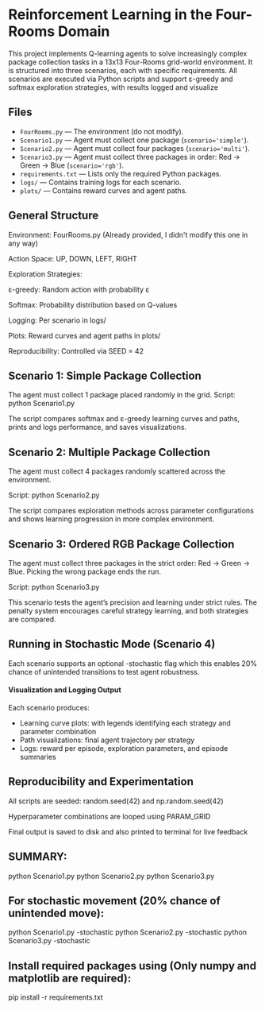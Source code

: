 # Reinforcement Learning in the Four-Rooms Domain

This project implements Q-learning agents to solve increasingly complex package collection tasks in a 13x13 Four-Rooms grid-world environment. It is structured into three scenarios, each with specific requirements. All scenarios are executed via Python scripts and support ε-greedy and softmax exploration strategies, with results logged and visualize

## Files

- `FourRooms.py` — The environment (do not modify).
- `Scenario1.py` — Agent must collect one package (`scenario='simple'`).
- `Scenario2.py` — Agent must collect four packages (`scenario='multi'`).
- `Scenario3.py` — Agent must collect three packages in order: Red → Green → Blue (`scenario='rgb'`).
- `requirements.txt` — Lists only the required Python packages.
- `logs/` — Contains training logs for each scenario.
- `plots/` — Contains reward curves and agent paths.

## General Structure

Environment: FourRooms.py (Already provided, I didn't modify this one in any way)

Action Space: UP, DOWN, LEFT, RIGHT

Exploration Strategies:

ε-greedy: Random action with probability ε

Softmax: Probability distribution based on Q-values

Logging: Per scenario in logs/

Plots: Reward curves and agent paths in plots/

Reproducibility: Controlled via SEED = 42

## Scenario 1: Simple Package Collection
The agent must collect 1 package placed randomly in the grid.
Script: python Scenario1.py

The script compares softmax and ε-greedy learning curves and paths, prints and logs performance, and saves visualizations.

## Scenario 2: Multiple Package Collection
The agent must collect 4 packages randomly scattered across the environment.

Script: python Scenario2.py

The script compares exploration methods across parameter configurations and shows learning progression in more complex environment.

## Scenario 3: Ordered RGB Package Collection
The agent must collect three packages in the strict order: Red → Green → Blue. Picking the wrong package ends the run.

Script: python Scenario3.py

This scenario tests the agent’s precision and learning under strict rules. The penalty system encourages careful strategy learning, and both strategies are compared.

## Running in Stochastic Mode (Scenario 4)
Each scenario supports an optional -stochastic flag which this enables 20% chance of unintended transitions to test agent robustness.

#### Visualization and Logging Output
Each scenario produces:
- Learning curve plots: with legends identifying each strategy and parameter combination
- Path visualizations: final agent trajectory per strategy
- Logs: reward per episode, exploration parameters, and episode summaries

## Reproducibility and Experimentation
All scripts are seeded: random.seed(42) and np.random.seed(42)

Hyperparameter combinations are looped using PARAM_GRID

Final output is saved to disk and also printed to terminal for live feedback



## SUMMARY:

python Scenario1.py
python Scenario2.py
python Scenario3.py

## For stochastic movement (20% chance of unintended move):

python Scenario1.py -stochastic
python Scenario2.py -stochastic
python Scenario3.py -stochastic

## Install required packages using (Only numpy and matplotlib are required):

pip install -r requirements.txt

